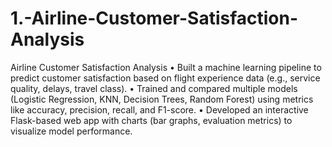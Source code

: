 # 1.-Airline-Customer-Satisfaction-Analysis
Airline Customer Satisfaction Analysis
• Built a machine learning pipeline to predict customer satisfaction based on flight experience data (e.g., service quality, delays, travel class).
• Trained and compared multiple models (Logistic Regression, KNN, Decision Trees, Random Forest) using metrics like accuracy, precision, recall, and F1-score.
• Developed an interactive Flask-based web app with charts (bar graphs, evaluation metrics) to visualize model performance.

